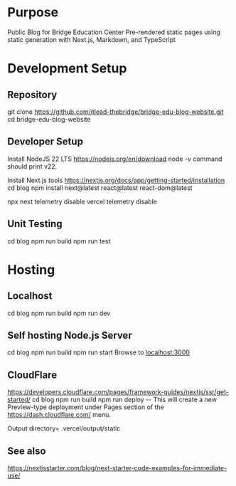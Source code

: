 # Purpose
Public Blog for Bridge Education Center
Pre-rendered static pages using static generation with Next.js, Markdown, and TypeScript


# Development Setup
## Repository
git clone https://github.com/itlead-thebridge/bridge-edu-blog-website.git
cd bridge-edu-blog-website

## Developer Setup
Install NodeJS 22 LTS https://nodejs.org/en/download
node -v   command should print v22.

Install Next.js tools https://nextjs.org/docs/app/getting-started/installation
cd blog
npm install next@latest react@latest react-dom@latest

npx next telemetry disable
vercel telemetry disable


## Unit Testing
cd blog
npm run build
npm run test

# Hosting
## Localhost
cd blog
npm run build
npm run dev


## Self hosting Node.js Server
cd blog
npm run build
npm run start
Browse to [localhost:3000](http://localhost:3000)

## CloudFlare 
https://developers.cloudflare.com/pages/framework-guides/nextjs/ssr/get-started/
cd blog
npm run build
npm run deploy
-- This will create a new Preview-type deployment under Pages section of the https://dash.cloudflare.com/ menu.
 
Output directory= .vercel/output/static


## See also
https://nextjsstarter.com/blog/next-starter-code-examples-for-immediate-use/
